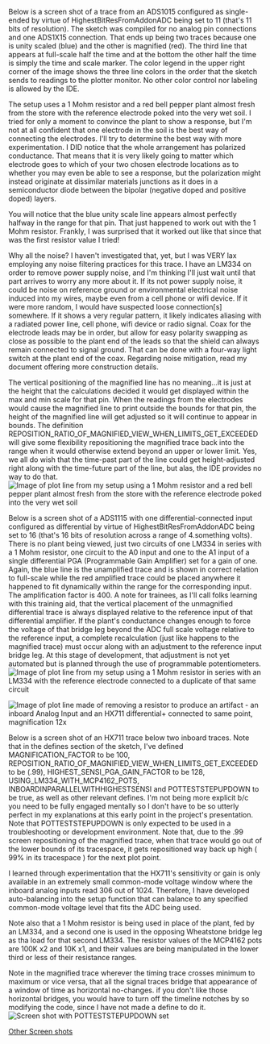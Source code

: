 Below is a screen shot of a trace from an ADS1015 configured as single-ended by virtue of HighestBitResFromAddonADC being set to 11 (that's 11 bits of resolution).  The sketch was compiled for no analog pin connections and one ADS1X15 connection.  That ends up being two traces because one is unity scaled (blue) and the other is magnified (red).  The third line that appears at full-scale half the time and at the bottom the other half the time is simply the time and scale marker.  The color legend in the upper right corner of the image shows the three line colors in the order that the sketch sends to readings to the plotter monitor.  No other color control nor labeling is allowed by the IDE.

The setup uses a 1 Mohm resistor and a red bell pepper plant almost fresh from the store with the reference electrode poked into the very wet soil.  I tried for only a moment to convince the plant to show a response, but I'm not at all confident that one electrode in the soil is the best way of connecting the electrodes.  I'll try to determine the best way with more experimentation.  I DID notice that the whole arrangement has polarized conductance.  That means that it is very likely going to matter which electrode goes to which of your two chosen electrode locations as to whether you may even be able to see a response, but the polarization might instead originate at dissimilar materials junctions as it does in a semiconductor diode between the bipolar (negative doped and positive doped) layers.

You will notice that the blue unity scale line appears almost perfectly halfway in the range for that pin.  That just happened to work out with the 1 Mohm resistor.  Frankly, I was surprised that it worked out like that since that was the first resistor value I tried!

Why all the noise?  I haven't investigated that, yet, but I was VERY lax employing any noise filtering practices for this trace.  I have an LM334 on order to remove power supply noise, and I'm thinking I'll just wait until that part arrives to worry any more about it.  If its not power supply noise, it could be noise on reference ground or environmental electrical noise induced into my wires, maybe even from a cell phone or wifi device.  If it were more random, I would have suspected loose connection[s] somewhere.  If it shows a very regular pattern, it likely indicates aliasing with a radiated power line, cell phone, wifi device or radio signal.  Coax for the electrode leads may be in order, but allow for easy polarity swapping as close as possible to the plant end of the leads so that the shield can always remain connected to signal ground.  That can be done with a four-way light switch at the plant end of the coax.  Regarding noise mitigation, read my document offering more construction details.

The vertical positioning of the magnified line has no meaning...it is just at the height that the calculations decided it would get displayed within the max and min scale for that pin.  When the readings from the electrodes would cause the magnified line to print outside the bounds for that pin, the height of the magnified line will get adjusted so it will continue to appear in bounds.  The definition REPOSITION_RATIO_OF_MAGNIFIED_VIEW_WHEN_LIMITS_GET_EXCEEDED will give some flexibility repositioning the magnified trace back into the range when it would otherwise extend beyond an upper or lower limit.  Yes, we all do wish that the time-past part of the line could get height-adjusted right along with the time-future part of the line, but alas, the IDE provides no way to do that.
![Image of plot line from my setup using a 1 Mohm resistor and a red bell pepper plant almost fresh from the store with the reference electrode poked into the very wet soil](https://github.com/kenneth558/plant_resistance_primary_perception/blob/Free/embeddeds/adc%20primary%20perception%20screen%20of%20plotter.png)

Below is a screen shot of a ADS1115 with one differential-connected input configured as differential by virtue of HighestBitResFromAddonADC being set to 16 (that's 16 bits of resolution across a range of 4.something volts).  There is no plant being viewed, just two circuits of one LM334 in series with a 1 Mohm resistor, one circuit to the A0 input and one to the A1 input of a single differential PGA (Programmable Gain Amplifier) set for a gain of one.  Again, the blue line is the unamplified trace and is shown in correct relation to full-scale while the red amplified trace could be placed anywhere it happened to fit dynamically within the range for the corresponding input.  The amplification factor is 400.  A note for trainees, as I'll call folks learning with this training aid, that the vertical placement of the unmagnified differential trace is always displayed relative to the reference input of that differential amplifier.  If the plant's conductance changes enough to force the voltage of that bridge leg beyond the ADC full scale voltage relative to the reference input, a complete recalculation (just like happens to the magnified trace) must occur along with an adjustment to the reference input bridge leg.  At this stage of development, that adjustment is not yet automated but is planned through the use of programmable potentiometers.
![Image of plot line from my setup using a 1 Mohm resistor in series with an LM334 with the reference electrode connected to a duplicate of that same circuit](https://github.com/kenneth558/plant_resistance_primary_perception/blob/Free/embeddeds/Differential%20(16-bit)%20ADS1115%20with%20two%20LM334s%20feeding%20two%201Mohm%20instead%20of%20plant%20400x%20magnification.png)

![Image of plot line made of removing a resistor to produce an artifact - an inboard Analog Input and an HX711 differential+ connected to same point, magnification 12x](https://github.com/kenneth558/plant_resistance_primary_perception/blob/Free/embeddeds/One_inboard_analog_one_HX711_resistor_added_magnification_12.png)

Below is a screen shot of an HX711 trace below two inboard traces.  Note that in the defines section of the sketch, I've defined  MAGNIFICATION_FACTOR to be 100, REPOSITION_RATIO_OF_MAGNIFIED_VIEW_WHEN_LIMITS_GET_EXCEEDED to be (.99), HIGHEST_SENSI_PGA_GAIN_FACTOR to be 128, USING_LM334_WITH_MCP4162_POTS, INBOARDINPARALLELWITHHIGHESTSENSI and POTTESTSTEPUPDOWN to be true, as well as other relevant defines.  I'm not being more explicit b/c you need to be fully engaged mentally so I don't have to be so utterly perfect in my explanations at this early point in the project's presentation.  Note that POTTESTSTEPUPDOWN is only expected to be used in a troubleshooting or development environment.  Note that, due to the .99 screen repositioning of the magnified trace, when that trace would go out of the lower bounds of its tracespace, it gets repositioned way back up high ( 99% in its tracespace ) for the next plot point.  

I learned through experimentation that the HX711's sensitivity or gain is only available in an extremely small common-mode voltage window where the inboard analog inputs read 306 out of 1024.  Therefore, I have developed auto-balancing into the setup function that can balance to any specified common-mode voltage level that fits the ADC being used.

Note also that a 1 Mohm resistor is being used in place of the plant, fed by an LM334, and a second one is used in the opposing Wheatstone bridge leg as tha load for that second LM334.  The resistor values of the MCP4162 pots are 100K x2 and 10K x1, and their values are being manipulated in the lower third or less of their resistance ranges. 

Note in the magnified trace wherever the timing trace crosses minimum to maximum or vice versa, that all the signal traces bridge that appearance of a window of time as horizontal no-changes.  if you don't like those horizontal bridges, you would have to turn off the timeline notches by so modifying the code, since I have not made a define to do it.![Screen shot with POTTESTSTEPUPDOWN set](https://github.com/kenneth558/plant_resistance_primary_perception/blob/Free/embeddeds/POTTESTSTEPUPDOWN.png)

[Other Screen shots](https://github.com/kenneth558/plant_resistance_primary_perception/blob/Free/embeddeds/)
